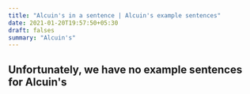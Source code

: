 ```yaml
---
title: "Alcuin's in a sentence | Alcuin's example sentences"
date: 2021-01-20T19:57:50+05:30
draft: falses
summary: "Alcuin's"
---
```

## Unfortunately, we have no example sentences for Alcuin's                 
